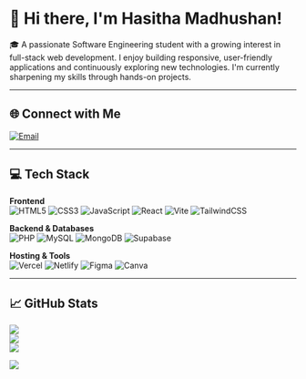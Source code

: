 # 👋 Hi there, I'm Hasitha Madhushan!

🎓 A passionate Software Engineering student with a growing interest in full-stack web development. I enjoy building responsive, user-friendly applications and continuously exploring new technologies. I'm currently sharpening my skills through hands-on projects.

---

## 🌐 Connect with Me
[![Email](https://img.shields.io/badge/Email-D14836?logo=gmail&logoColor=white)](mailto:hasithamadushan885@gmail.com)

---

## 💻 Tech Stack

**Frontend**  
![HTML5](https://img.shields.io/badge/html5-%23E34F26.svg?style=flat-square&logo=html5&logoColor=white)
![CSS3](https://img.shields.io/badge/css3-%231572B6.svg?style=flat-square&logo=css3&logoColor=white)
![JavaScript](https://img.shields.io/badge/javascript-%23323330.svg?style=flat-square&logo=javascript&logoColor=%23F7DF1E)
![React](https://img.shields.io/badge/react-%2320232a.svg?style=flat-square&logo=react&logoColor=%2361DAFB)
![Vite](https://img.shields.io/badge/vite-%23646CFF.svg?style=flat-square&logo=vite&logoColor=white)
![TailwindCSS](https://img.shields.io/badge/tailwindcss-%2338B2AC.svg?style=flat-square&logo=tailwind-css&logoColor=white)

**Backend & Databases**  
![PHP](https://img.shields.io/badge/php-%23777BB4.svg?style=flat-square&logo=php&logoColor=white)
![MySQL](https://img.shields.io/badge/mysql-4479A1.svg?style=flat-square&logo=mysql&logoColor=white)
![MongoDB](https://img.shields.io/badge/MongoDB-%234ea94b.svg?style=flat-square&logo=mongodb&logoColor=white)
![Supabase](https://img.shields.io/badge/Supabase-3ECF8E?style=flat-square&logo=supabase&logoColor=white)

**Hosting & Tools**  
![Vercel](https://img.shields.io/badge/vercel-%23000000.svg?style=flat-square&logo=vercel&logoColor=white)
![Netlify](https://img.shields.io/badge/netlify-%23000000.svg?style=flat-square&logo=netlify&logoColor=#00C7B7)
![Figma](https://img.shields.io/badge/figma-%23F24E1E.svg?style=flat-square&logo=figma&logoColor=white)
![Canva](https://img.shields.io/badge/Canva-%2300C4CC.svg?style=flat-square&logo=Canva&logoColor=white)

---

## 📈 GitHub Stats

![](https://github-readme-stats.vercel.app/api?username=HasithaMadhushan&theme=chartreuse-dark&hide_border=false&include_all_commits=true&count_private=true)  
![](https://nirzak-streak-stats.vercel.app/?user=HasithaMadhushan&theme=chartreuse-dark&hide_border=false)  
![](https://github-readme-stats.vercel.app/api/top-langs/?username=HasithaMadhushan&theme=chartreuse-dark&hide_border=false&layout=compact)



[![](https://visitcount.itsvg.in/api?id=HasithaMadhushan&icon=0&color=0)](https://visitcount.itsvg.in)
